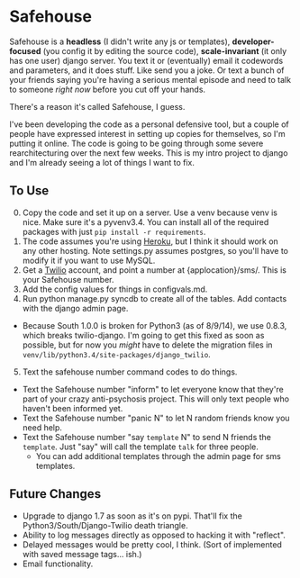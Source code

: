 Safehouse
===

Safehouse is a __headless__ (I didn't write any js or templates), __developer-focused__ (you config it by editing the source code), __scale-invariant__ (it only has one user) django server. You text it or (eventually) email it codewords and parameters, and it does stuff. Like send you a joke. Or text a bunch of your friends saying you're having a serious mental episode and need to talk to someone _right now_ before you cut off your hands.

There's a reason it's called Safehouse, I guess.

I've been developing the code as a personal defensive tool, but a couple of people have expressed interest in setting up copies for themselves, so I'm putting it online. The code is going to be going through some severe rearchitecturing over the next few weeks. This is my intro project to django and I'm already seeing a lot of things I want to fix.

To Use
----

0. Copy the code and set it up on a server. Use a venv because venv is nice. Make sure it's a pyvenv3.4. You can install all of the required packages with just `pip install -r requirements`.
1.  The code assumes you're using [Heroku](https://www.heroku.com/), but I think it should work on any other hosting. Note settings.py assumes postgres, so you'll have to modify it if you want to use MySQL.
2. Get a [Twilio](twilio.com) account, and point a number at {applocation}/sms/. This is your Safehouse number.
3. Add the config values for things in configvals.md.
4. Run python manage.py syncdb to create all of the tables. Add contacts with the django admin page.
  * Because South 1.0.0 is broken for Python3 (as of 8/9/14), we use 0.8.3, which breaks twilio-django. I'm going to get this fixed as soon as possible, but for now you _might_ have to delete the migration files in `venv/lib/python3.4/site-packages/django_twilio`.
5. Text the safehouse number command codes to do things.
  * Text the Safehouse number "inform" to let everyone know that they're part of your crazy anti-psychosis project. This will only text people who haven't been informed yet.
  * Text the Safehouse number "panic N" to let N random friends know you need help.
  * Text the Safehouse number "say `template` N" to send N friends the `template`. Just "say" will call the template `talk` for three people.
    * You can add additional templates through the admin page for sms templates.

Future Changes
----

* Upgrade to django 1.7 as soon as it's on pypi. That'll fix the Python3/South/Django-Twilio death triangle.
* Ability to log messages directly as opposed to hacking it with "reflect".
* Delayed messages would be pretty cool, I think. (Sort of implemented with saved message tags... ish.)
* Email functionality.
